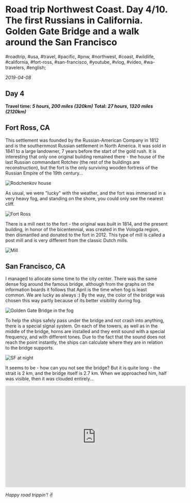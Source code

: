 # Road trip Northwest Coast. Day 4/10. The first Russians in California. Golden Gate Bridge and a walk around the San Francisco

#roadtrip, #usa, #travel, #pacific, #pnw, #northwest, #coast, #wildlife, #california, #fort-ross, #san-francisco, #youtube, #vlog, #video, #wa-travelers, #english;

_2019-04-08_

## Day 4

**Travel time: _5 hours, 200 miles (320km)_**
**Total: _27 hours, 1320 miles (2120km)_**

## Fort Ross, CA
This settlement was founded by the Russian-American Company in 1812 and is the southernmost Russian settlement in North America. It was sold in 1841 to a large landowner, 7 years before the start of the gold rush. It is interesting that only one original building remained there - the house of the last Russian commandant Rotchev (the rest of the buildings are reconstruction), but the fort is the only surviving wooden fortress of the Russian Empire of the 19th century...

![Rodchenkov house](/images/road-trip-northwest-coast-day-4-10-the-first-russians-in-california-golden-gate-bridge-and-a-walk-around-the-san-francisco/rodchenkov_house.jpg)

As usual, we were "lucky" with the weather, and the fort was immersed in a very heavy fog, and standing on the shore, you could only see the nearest cliff.

![Fort Ross](/images/road-trip-northwest-coast-day-4-10-the-first-russians-in-california-golden-gate-bridge-and-a-walk-around-the-san-francisco/fort_ross.jpg)

There is a mill next to the fort - the original was built in 1814, and the present building, in honor of the bicentennial, was created in the Vologda region, then dismantled and donated to the fort in 2012. This type of mill is called a post mill and is very different from the classic Dutch mills.

![Mill](/images/road-trip-northwest-coast-day-4-10-the-first-russians-in-california-golden-gate-bridge-and-a-walk-around-the-san-francisco/mill.jpg)

## San Francisco, CA
I managed to allocate some time to the city center. There was the same dense fog around the famous bridge, although from the graphs on the information boards it follows that April is the time when fog is least common. We are lucky as always :) By the way, the color of the bridge was chosen this way partly because of its better visibility during fog.

![Golden Gate Bridge in the fog](/images/road-trip-northwest-coast-day-4-10-the-first-russians-in-california-golden-gate-bridge-and-a-walk-around-the-san-francisco/golden_gate_fog.jpg)

To help the ships safely pass under the bridge and not crash into anything, there is a special signal system. On each of the towers, as well as in the middle of the bridge, horns are installed and they emit sound with a special frequency, and with different tones. Due to the fact that the sound does not reach the point instantly, the ships can calculate where they are in relation to the bridge supports.

![SF at night](/images/road-trip-northwest-coast-day-4-10-the-first-russians-in-california-golden-gate-bridge-and-a-walk-around-the-san-francisco/sf_night.jpg)

It seems to be - how can you not see the bridge? But it is quite long - the strait is 2 km, and the bridge itself is 2.7 km. When we approached him, half was visible, then it was clouded entirely...

<iframe width="560" height="315" src="https://www.youtube.com/embed/D-gU38NtquE" frameborder="0" allow="accelerometer; autoplay; encrypted-media; gyroscope; picture-in-picture" allowfullscreen></iframe>

_Happy road trippin'!_ :v:
